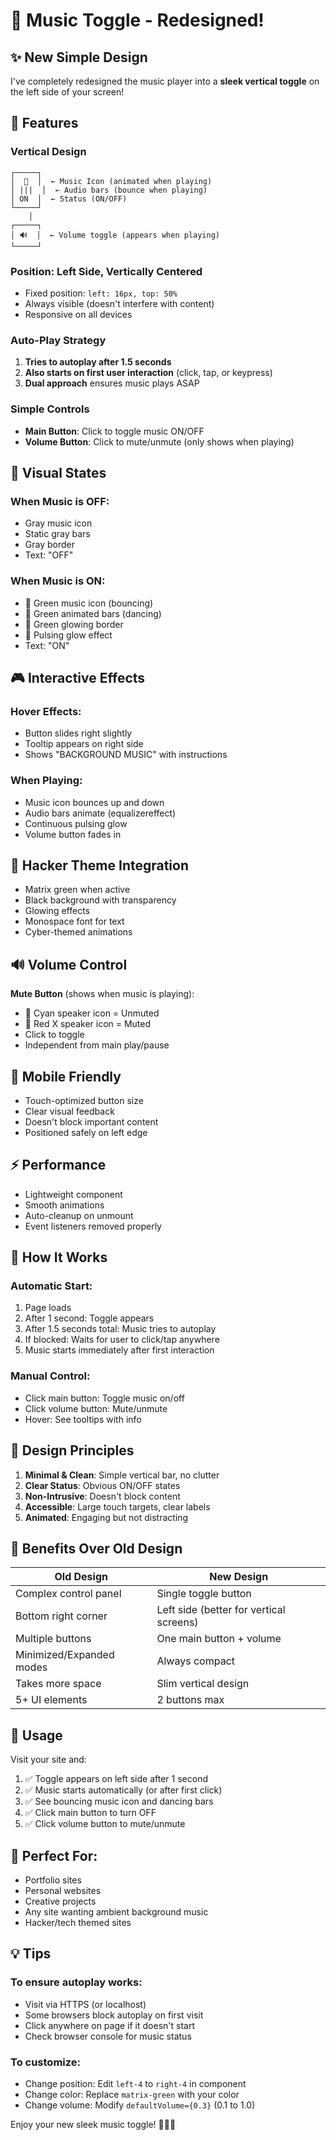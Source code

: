 # 🎵 Music Toggle - Redesigned!

## ✨ New Simple Design

I've completely redesigned the music player into a **sleek vertical toggle** on the left side of your screen!

## 🎨 Features

### **Vertical Design**
```
┌─────┐
│  🎵  │  ← Music Icon (animated when playing)
│ |||  │  ← Audio bars (bounce when playing)
│ ON  │  ← Status (ON/OFF)
└─────┘
    │
┌─────┐
│ 🔊  │  ← Volume toggle (appears when playing)
└─────┘
```

### **Position**: Left Side, Vertically Centered
- Fixed position: `left: 16px, top: 50%`
- Always visible (doesn't interfere with content)
- Responsive on all devices

### **Auto-Play Strategy**
1. **Tries to autoplay after 1.5 seconds**
2. **Also starts on first user interaction** (click, tap, or keypress)
3. **Dual approach** ensures music plays ASAP

### **Simple Controls**
- **Main Button**: Click to toggle music ON/OFF
- **Volume Button**: Click to mute/unmute (only shows when playing)

## 🎯 Visual States

### When Music is OFF:
- Gray music icon
- Static gray bars
- Gray border
- Text: "OFF"

### When Music is ON:
- 💚 Green music icon (bouncing)
- 💚 Green animated bars (dancing)
- 💚 Green glowing border
- 💚 Pulsing glow effect
- Text: "ON"

## 🎮 Interactive Effects

### Hover Effects:
- Button slides right slightly
- Tooltip appears on right side
- Shows "BACKGROUND MUSIC" with instructions

### When Playing:
- Music icon bounces up and down
- Audio bars animate (equalizereffect)
- Continuous pulsing glow
- Volume button fades in

## 💚 Hacker Theme Integration

- Matrix green when active
- Black background with transparency
- Glowing effects
- Monospace font for text
- Cyber-themed animations

## 🔊 Volume Control

**Mute Button** (shows when music is playing):
- 🔵 Cyan speaker icon = Unmuted
- 🔴 Red X speaker icon = Muted
- Click to toggle
- Independent from main play/pause

## 📱 Mobile Friendly

- Touch-optimized button size
- Clear visual feedback
- Doesn't block important content
- Positioned safely on left edge

## ⚡ Performance

- Lightweight component
- Smooth animations
- Auto-cleanup on unmount
- Event listeners removed properly

## 🎵 How It Works

### Automatic Start:
1. Page loads
2. After 1 second: Toggle appears
3. After 1.5 seconds total: Music tries to autoplay
4. If blocked: Waits for user to click/tap anywhere
5. Music starts immediately after first interaction

### Manual Control:
- Click main button: Toggle music on/off
- Click volume button: Mute/unmute
- Hover: See tooltips with info

## 🎨 Design Principles

1. **Minimal & Clean**: Simple vertical bar, no clutter
2. **Clear Status**: Obvious ON/OFF states
3. **Non-Intrusive**: Doesn't block content
4. **Accessible**: Large touch targets, clear labels
5. **Animated**: Engaging but not distracting

## 🚀 Benefits Over Old Design

| Old Design | New Design |
|------------|------------|
| Complex control panel | Single toggle button |
| Bottom right corner | Left side (better for vertical screens) |
| Multiple buttons | One main button + volume |
| Minimized/Expanded modes | Always compact |
| Takes more space | Slim vertical design |
| 5+ UI elements | 2 buttons max |

## 🎵 Usage

Visit your site and:
1. ✅ Toggle appears on left side after 1 second
2. ✅ Music starts automatically (or after first click)
3. ✅ See bouncing music icon and dancing bars
4. ✅ Click main button to turn OFF
5. ✅ Click volume button to mute/unmute

## 🎯 Perfect For:

- Portfolio sites
- Personal websites
- Creative projects
- Any site wanting ambient background music
- Hacker/tech themed sites

## 💡 Tips

### To ensure autoplay works:
- Visit via HTTPS (or localhost)
- Some browsers block autoplay on first visit
- Click anywhere on page if it doesn't start
- Check browser console for music status

### To customize:
- Change position: Edit `left-4` to `right-4` in component
- Change color: Replace `matrix-green` with your color
- Change volume: Modify `defaultVolume={0.3}` (0.1 to 1.0)

Enjoy your new sleek music toggle! 🎵💚✨

